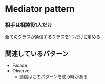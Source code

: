 # Mediator pattern

### 相手は相談役1人だけ

全てのクラスが通信するクラスを1つだけに定める

## 関連しているパターン
- Facade
- Observer
  - 通信はこのパターンを使う時がある
